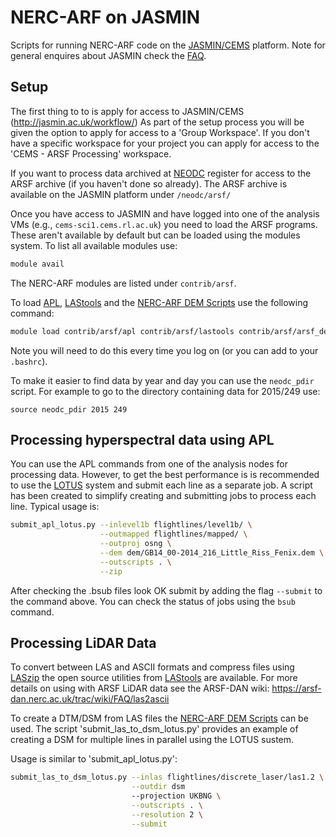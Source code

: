 NERC-ARF on JASMIN
=====================

Scripts for running NERC-ARF code on the [JASMIN/CEMS](http://jasmin.ac.uk/) platform.
Note for general enquires about JASMIN check the [FAQ](http://jasmin.ac.uk/faq/).

Setup
------

The first thing to to is apply for access to JASMIN/CEMS (http://jasmin.ac.uk/workflow/)
As part of the setup process you will be given the option to apply for access to
a 'Group Workspace'. If you don't have a specific workspace for your project you
can apply for access to the 'CEMS - ARSF Processing' workspace.

If you want to process data archived at [NEODC](http://neodc.nerc.ac.uk/)
register for access to the ARSF archive (if you haven't done so already). The
ARSF archive is available on the JASMIN platform under `/neodc/arsf/`

Once you have access to JASMIN and have logged into one of the analysis VMs
(e.g., `cems-sci1.cems.rl.ac.uk`) you need to load the ARSF programs.
These aren't available by default but can be loaded using the modules
system.
To list all available modules use:

```bash
module avail
```
The NERC-ARF modules are listed under `contrib/arsf`.

To load [APL](https://github.com/arsf/apl), [LAStools](https://github.com/LAStools/LAStools/)
and the [NERC-ARF DEM Scripts](https://github.com/pmlrsg/arsf_dem_scripts) use the
following command:

```bash
module load contrib/arsf/apl contrib/arsf/lastools contrib/arsf/arsf_dem_scripts
```
Note you will need to do this every time you log on (or you can add to your
`.bashrc`).

To make it easier to find data by year and day you can use the `neodc_pdir` script.
For example to go to the directory containing data for 2015/249 use:

```
source neodc_pdir 2015 249
```

Processing hyperspectral data using APL
-----------------------------------------

You can use the APL commands from one of the analysis nodes for processing data.
However, to get the best performance is is recommended to use the
[LOTUS](http://jasmin.ac.uk/how-to-use-jasmin/lotus-documentation/) system
and submit each line as a separate job. A script has been created to simplify
creating and submitting jobs to process each line. Typical usage is:

```bash
submit_apl_lotus.py --inlevel1b flightlines/level1b/ \
                    --outmapped flightlines/mapped/ \
                    --outproj osng \
                    --dem dem/GB14_00-2014_216_Little_Riss_Fenix.dem \
                    --outscripts . \
                    --zip
```

After checking the .bsub files look OK submit by adding the flag `--submit`
to the command above. You can check the status of jobs using the `bsub` command.

Processing LiDAR Data
-----------------------

To convert between LAS and ASCII formats and compress files using [LASzip](http://www.laszip.org/) the open source utilities from [LAStools](http://rapidlasso.com/lastools/) are available. For more details on using with ARSF LiDAR data see the ARSF-DAN wiki: https://arsf-dan.nerc.ac.uk/trac/wiki/FAQ/las2ascii

To create a DTM/DSM from LAS files the [NERC-ARF DEM Scripts](http://github.com/pmlrsg/arsf_dem_scripts) can be used.
The script 'submit_las_to_dsm_lotus.py' provides an example of creating a DSM for multiple lines in parallel using the LOTUS sustem.

Usage is similar to 'submit_apl_lotus.py':

```bash
submit_las_to_dsm_lotus.py --inlas flightlines/discrete_laser/las1.2 \
                           --outdir dsm
                           --projection UKBNG \
                           --outscripts . \
                           --resolution 2 \
                           --submit
```

